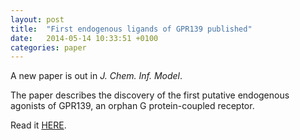 ```yaml
---
layout: post
title:  "First endogenous ligands of GPR139 published"
date:   2014-05-14 10:33:51 +0100
categories: paper
---
```

A new paper is out in *J. Chem. Inf. Model*.

The paper describes the discovery of the first putative endogenous agonists of GPR139, an orphan G protein-coupled receptor.

Read it [HERE][doi].

[doi]: http://dx.doi.org/10.1021/ci500197a
